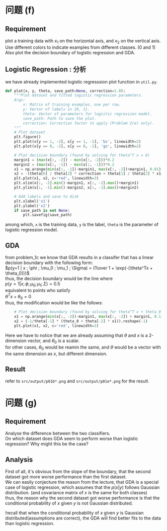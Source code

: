 # 问题 (f)

## Requirement
plot a training data with $x_1$ on the horizontal axis, and $x_2$ on the vertical axis.  
Use different colors to indicate examples from different classes. (0 and 1)  
Also plot the decision boundary of logistic regression and GDA.

## Logistic Regression : 分析
we have already implemented logistic regresssion plot function in `util.py`.
```python
def plot(x, y, theta, save_path=None, correction=1.0):
    """Plot dataset and fitted logistic regression parameters.
    Args:
        x: Matrix of training examples, one per row.
        y: Vector of labels in {0, 1}.
        theta: Vector of parameters for logistic regression model.
        save_path: Path to save the plot.
        correction: Correction factor to apply (Problem 2(e) only).
    """
    # Plot dataset
    plt.figure()
    plt.plot(x[y == 1, -2], x[y == 1, -1], 'bx', linewidth=2)
    plt.plot(x[y == 0, -2], x[y == 0, -1], 'go', linewidth=2)

    # Plot decision boundary (found by solving for theta^T x = 0)
    margin1 = (max(x[:, -2]) - min(x[:, -2]))*0.2
    margin2 = (max(x[:, -1]) - min(x[:, -1]))*0.2
    x1 = np.arange(min(x[:, -2])-margin1, max(x[:, -2])+margin1, 0.01)
    x2 = -(theta[0] / theta[2] * correction + theta[1] / theta[2] * x1)
    plt.plot(x1, x2, c='red', linewidth=2)
    plt.xlim(x[:, -2].min()-margin1, x[:, -2].max()+margin1)
    plt.ylim(x[:, -1].min()-margin2, x[:, -1].max()+margin2)

    # Add labels and save to disk
    plt.xlabel('x1')
    plt.ylabel('x2')
    if save_path is not None:
        plt.savefig(save_path)
```
among which, `x` is the training data, `y` is the label, `theta` is the parameter of logistic regression model.  
## GDA
from problem_1c we know that GDA results in a classifer that has a linear decision boundary with the following form:  
$p(y=1 | x ; \phi ; \mu_0 ; \mu_1 ; \Sigma) = {1\over 1 + \exp(-(\theta^Tx + \theta_0))}$  
thus, the decision boundary would be the line where  
$p(y=1 | x ; \phi ; \mu_0 ; \mu_1 ; \Sigma) = 0.5$  
equivalent to points who satisfy  
$\theta^Tx + \theta_0 = 0$  
thus, the modification would be like the follows:  
```python
    # Plot decision boundary (found by solving for theta^T x + theta_0 = 0)
    x1 = np.arange(min(x[:, -2])-margin1, max(x[:, -2]) + margin1, 0.1)
    x2 = (-1/theta[-1] * (theta_0 + theta[-2] * x1)).reshape(-1)
    plt.plot(x1, x2, c='red', linewidth=2)
```
Here we have to notice that we are already assuming that $\theta$ and $x$ is a 2-dimension vector, and $\theta_0$ is a scalar.  
for other cases, $\theta_0$ would be reamin the same, and $\theta$ would be a vector with the same dimension as $x$, but different dimension.  

## Result
refer to `src/output/p01b*.png` and  `src/output/p01e*.png` for the result.

# 问题 (g)

## Requirement
Analyse the difference between the two classifiers.  
On which dataset does GDA seem to perform worse than logistic regression? Why might this be the case?

## Analysis
First of all, it's obvious from the slope of the boundary, that the second dataset got more worse performance than the first dataset.  
We can easily conjecture the reason from the lecture, that GDA is a special case of logistic regression, which assumes that the $p(x|y)$ follows Gaussian distribution. (and covariance matrix of $x$ is the same for both classes)  
thus, the reason why the second dataset got worse performance is that the conditional probability of $x$ given $y$ is not Gaussian distributed.  

!recall that when the conditional probability of $x$ given $y$ is Gaussian distributed(assumptions are correct), the GDA will find better fits to the data than logistic regression.
